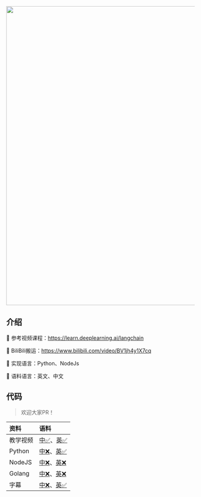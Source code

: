 
<div align="center">
	<a href='https://learn.deeplearning.ai/chatgpt-prompt-eng/lesson/1/introduction' target="_blank" rel="noopener noreferrer">
	<img src="https://user-images.githubusercontent.com/110169811/245044407-3f1de2a3-d089-42b0-8af7-ab2454b293e3.png" width="800" >
	</a>
</div>



## 介绍

🥐 参考视频课程：https://learn.deeplearning.ai/langchain

🍔 BiliBili搬运：https://www.bilibili.com/video/BV1jh4y1X7cq

🥪 实现语言：Python、NodeJs

🍗 语料语言：英文、中文

## 代码

> 欢迎大家PR！

| 资料     | 语料                                                                                                                                                                                       |
|:-------|:-----------------------------------------------------------------------------------------------------------------------------------------------------------------------------------------|
| 教学视频   | <a href="https://www.bilibili.com/video/BV1jh4y1X7cq">中✅</a>、<a href="https://learn.deeplearning.ai/chatgpt-prompt-eng/lesson/2/guidelines">英✅</a>                                       |
| Python | <a href="#">中❌</a>、<a href="./python/en/guidelines.ipynb">英✅</a>                                                                                                                         |
| NodeJS | <a href="./nodejs/cn/readme.md">中❌</a>、<a href="./nodejs/en/readme.md">英❌</a>                                                                                                            
| Golang | <a href="#">中❌</a>、<a href="./golang/en/guidelines.go">英❌</a>                                                                                                                             |
| 字幕     | <a href="./srt">中❌</a>、<a href="./srt">英✅</a>                                                                                                                                            
